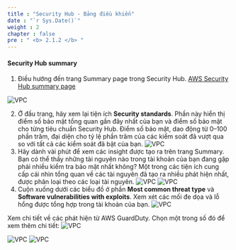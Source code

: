 ```yaml
---
title : "Security Hub - Bảng điều khiển"
date : "`r Sys.Date()`"
weight : 2
chapter : false
pre : " <b> 2.1.2 </b> "
---
```


#### Security Hub summary

1. Điều hướng đến trang Summary page trong Security Hub. [AWS Security Hub summary page](https://console.aws.amazon.com/securityhub/home?#/summary)

![VPC](/images/2/2.1-AWS-Security-Hub/2.1.2-Security-Hub-Dashboard/s1.png)

2. Ở đầu trang, hãy xem lại tiện ích **Security standards**. Phần này hiển thị điểm số bảo mật tổng quan gần đây nhất của bạn và điểm số bảo mật cho từng tiêu chuẩn Security Hub. Điểm số bảo mật, dao động từ 0–100 phần trăm, đại diện cho tỷ lệ phần trăm của các kiểm soát đã vượt qua so với tất cả các kiểm soát đã bật của bạn.
![VPC](/images/2/2.1-AWS-Security-Hub/2.1.2-Security-Hub-Dashboard/s2.png)
3. Hãy dành vài phút để xem các insight được tạo ra trên trang Summary. Bạn có thể thấy những tài nguyên nào trong tài khoản của bạn đang gặp phải nhiều kiểm tra bảo mật nhất không? Một trong các tiện ích cung cấp cái nhìn tổng quan về các tài nguyên đã tạo ra nhiều phát hiện nhất, được phân loại theo các loại tài nguyên.
![VPC](/images/2/2.1-AWS-Security-Hub/2.1.2-Security-Hub-Dashboard/s3.png)
![VPC](/images/2/2.1-AWS-Security-Hub/2.1.2-Security-Hub-Dashboard/s3b.png)
4. Cuộn xuống dưới các biểu đồ ở phần **Most common threat type** và **Software vulnerabilities with exploits**. Xem xét các mối đe dọa và lỗ hổng được tổng hợp trong tài khoản của bạn.
![VPC](/images/2/2.1-AWS-Security-Hub/2.1.2-Security-Hub-Dashboard/s4.png)

Xem chi tiết về các phát hiện từ AWS GuardDuty. Chọn một trong số đó để xem thêm chi tiết:
![VPC](/images/2/2.1-AWS-Security-Hub/2.1.2-Security-Hub-Dashboard/s5.png)

![VPC](/images/2/2.1-AWS-Security-Hub/2.1.2-Security-Hub-Dashboard/s6.png)
![VPC](/images/2/2.1-AWS-Security-Hub/2.1.2-Security-Hub-Dashboard/s7.png)